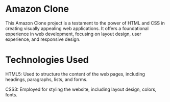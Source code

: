 # Amazon Clone
This Amazon Clone project is a testament to the power of HTML and CSS in creating visually appealing web applications. It offers a foundational experience in web development, focusing on layout design, user experience, and responsive design.

# Technologies Used
HTML5: Used to structure the content of the web pages, including headings, paragraphs, lists, and forms.

CSS3: Employed for styling the website, including layout design, colors, fonts.